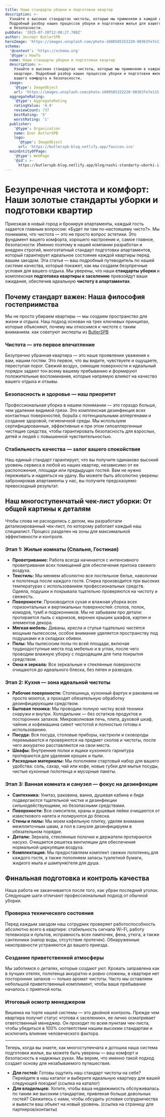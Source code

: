 ```yaml
---
title: Наши стандарты уборки и подготовки квартир
description: >-
  Узнайте о высоких стандартах чистоты, которые мы применяем в каждой квартире.
  Подробный разбор наших процессов уборки и подготовки жилья для вашего комфорта
  и безопасности.
pubDate: '2025-07-20T12:08:27.780Z'
author: Эксперт ButlerSPB
heroImage: 'https://images.unsplash.com/photo-1600585152220-90363fe7e115'
schema:
  '@context': 'https://schema.org'
  '@type': HowTo
  name: Наши стандарты уборки и подготовки квартир
  description: >-
    Узнайте о высоких стандартах чистоты, которые мы применяем в каждой
    квартире. Подробный разбор наших процессов уборки и подготовки жилья для
    вашего комфорта и безопасности.
  image:
    '@type': ImageObject
    url: 'https://images.unsplash.com/photo-1600585152220-90363fe7e115'
  aggregateRating:
    '@type': AggregateRating
    ratingValue: '4.9'
    reviewCount: 737
    bestRating: '5'
    worstRating: '1'
  publisher:
    '@type': Organization
    name: Блог ButlerSPB
    logo:
      '@type': ImageObject
      url: 'https://butlerspb-blog.netlify.app/favicon.ico'
  mainEntityOfPage:
    '@type': WebPage
    '@id': >-
      https://butlerspb-blog.netlify.app/blog/nashi-standarty-uborki-i-podgotovki-kvartir/
---
```


# Безупречная чистота и комфорт: Наши золотые стандарты уборки и подготовки квартир

Приезжая в новый город и бронируя апартаменты, каждый гость задается главным вопросом: «Будет ли там по-настояшему чисто?». Мы понимаем, что чистота — это не просто вопрос эстетики. Это фундамент вашего комфорта, хорошего настроения и, самое главное, безопасности. Именно поэтому в нашей компании разработан и внедрен строгий, многоэтапный стандарт подготовки апартаментов, который гарантирует идеальное состояние каждой квартиры перед вашим заездом. Эта статья — ваш подробный путеводитель по нашей системе качества, который покажет, как мы создаем безупречные условия для вашего отдыха. Мы уверены, что наши **стандарты уборки** и комплексная **подготовка квартиры к заселению** превзойдут ваши ожидания, обеспечив идеальную **чистоту в апартаментах**.

## Почему стандарт важен: Наша философия гостеприимства

Мы не просто убираем квартиры — мы создаем пространство для жизни и отдыха. Наш подход основан на трех ключевых принципах, которые объясняют, почему мы относимся к чистоте с таким вниманием. как советуют эксперты из <a href="https://butlerspb.ru" target="_blank" rel="nofollow">ButlerSPB</a>

### Чистота — это первое впечатление

Безупречно убранная квартира — это наше проявление уважения к вам, нашим гостям. Это первое, что вы видите, чувствуете и ощущаете, переступая порог. Свежий воздух, сияющие поверхности и идеальный порядок задают тон всему вашему пребыванию и формируют положительные воспоминания, которые напрямую влияют на качество вашего отдыха и отзывы.

### Безопасность и здоровье — наш приоритет

Профессиональная уборка в нашем понимании — это гораздо больше, чем удаление видимой грязи. Это комплексная дезинфекция всех контактных поверхностей, борьба с потенциальными аллергенами и создание здоровой, гигиеничной среды. Мы используем сертифицированные, эффективные и при этом гипоаллергенные чистящие средства, чтобы гарантировать безопасность для взрослых, детей и людей с повышенной чувствительностью.

### Стабильность качества — залог вашего спокойствия

Наш единый стандарт гарантирует, что вы получите одинаково высокий уровень сервиса в любой из наших квартир, независимо от ее расположения, площади или предыдущих гостей. Вам не нужно переживать и надеяться на удачу. Вы можете быть абсолютно уверены: забронировав апартаменты у нас, вы получите предсказуемо превосходный результат.

## Наш многоступенчатый чек-лист уборки: От общей картины к деталям

Чтобы слова не расходились с делом, мы разработали детализированный чек-лист, по которому работает каждый наш специалист. Процесс разделен на зоны для максимальной эффективности и контроля.

### Этап 1: Жилые комнаты (Спальня, Гостиная)

*   **Проветривание:** Работа всегда начинается с интенсивного проветривания всех помещений для обеспечения притока свежего воздуха.
*   **Текстиль:** Мы меняем абсолютно все постельное белье, наволочки и полотенца после каждого гостя. Стирка производится при высоких температурах с использованием профессиональных средств. Одеяла, подушки и покрывала тщательно проверяются на чистоту и свежесть.
*   **Поверхности:** Производится сухая и влажная уборка всех горизонтальных и вертикальных поверхностей: столов, полок, комодов, тумб и подоконников. Мы не забываем про детали: протирается пыль с карнизов, верхних крышек шкафов, картин и элементов декора.
*   **Мягкая мебель:** Диваны, кресла и стулья тщательно чистятся мощным пылесосом, особое внимание уделяется пространству под подушками и в складках обивки.
*   **Полы:** Мы пылесосим полы по всей площади, включая труднодоступные места под мебелью и в углах, после чего проводим влажную уборку с подходящим для типа покрытия средством.
*   **Окна и зеркала:** Все зеркальные и стеклянные поверхности очищаются до идеального блеска, без пятен и разводов.

### Этап 2: Кухня — зона идеальной чистоты

*   **Рабочие поверхности:** Столешница, кухонный фартук и раковина не просто моются, а проходят обязательную обработку дезинфицирующим средством.
*   **Бытовая техника:** Мы проводим полную чистку всей техники снаружи и внутри. Холодильник — без остатков продуктов и посторонних запахов. Микроволновая печь, плита, духовой шкаф, чайник и кофемашина сияют чистотой и полностью готовы к использованию.
*   **Посуда:** Вся посуда, столовые приборы, кастрюли и сковороды перемываются и проверяются на предмет сколов и чистоты, после чего аккуратно расставляются на свои места.
*   **Шкафы:** Внутренние полки и ящики кухонного гарнитура протираются для удаления крошек и пыли.
*   **Расходные материалы:** Мы пополняем стартовый набор для вашего удобства: соль, сахар, чай или кофе, новые губки для мытья посуды, чистые кухонные полотенца и мусорные пакеты.

### Этап 3: Ванная комната и санузел — фокус на дезинфекции

*   **Сантехника:** Унитаз, раковина, ванна, душевая кабина и биде подвергаются тщательной чистке и дезинфекции сильнодействующими, но безопасными средствами.
*   **Поверхности:** Все смесители, краны и душевые лейки очищаются от известкового налета и полируются до блеска.
*   **Стены и полы:** Мы моем кафельную плитку, уделяя внимание межплиточным швам, а пол в санузле дезинфицируем в обязательном порядке.
*   **Детали:** Зеркала, стеклянные полочки и держатели протираются насухо. Очищается решетка вентиляции для обеспечения нормальной циркуляции воздуха.
*   **Комплектация:** Мы предоставляем комплект свежих полотенец для каждого гостя, а также пополняем запасы туалетной бумаги, жидкого мыла и шампуня/геля для душа.

## Финальная подготовка и контроль качества

Наша работа не заканчивается после того, как убран последний уголок. Следующие шаги отличают профессиональный подход от обычной уборки.

### Проверка технического состояния

Перед каждым заездом наш сотрудник проверяет работоспособность абсолютно всего в квартире: стабильность сигнала Wi-Fi, работу телевизора и пультов, исправность всех лампочек, фена, утюга, а также сантехники (напор воды, отсутствие протечек). Обнаруженные неисправности устраняются до вашего приезда.

### Создание приветственной атмосферы

Мы заботимся о деталях, которые создают уют. Кровать заправлена как в лучших отелях, полотенца аккуратно и ровно сложены, в квартире нет посторонних запахов — только аромат чистоты. Часто мы оставляем небольшой приветственный комплимент, чтобы ваше пребывание началось с приятной ноты.

### Итоговый осмотр менеджером

Вишенка на торте нашей системы — это двойной контроль. Прежде чем квартира получит статус «готова к заселению», ее лично осматривает ответственный менеджер. Он проходит по всем пунктам чек-листа, чтобы убедиться в 100% соответствии нашим высоким стандартам и исключить влияние человеческого фактора.

***

Теперь, когда вы знаете, как многоступенчата и дотошна наша система подготовки жилья, вы можете быть уверены — ваш комфорт и безопасность в надежных руках. Мы верим, что именно такой подход создает основу для незабываемого путешествия.

*   **Для гостей:** Готовы ощутить наш стандарт чистоты на себе? Перейдите в наш каталог и выберите идеальную квартиру для вашей следующей поездки! (ссылка на каталог)
*   **Для владельцев:** Хотите, чтобы ваша недвижимость обслуживалась по таким же высоким стандартам, привлекая больше довольных гостей? Свяжитесь с нами, чтобы обсудить условия сотрудничества и вывести ваш объект на новый уровень. (ссылка на страницу для партнеров/контакты)
